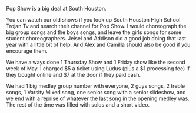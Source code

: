 Pop Show is a big deal at South Houston. 

You can watch our old shows if you look up South Houston High School Trojan Tv and search their channel for Pop Show. I would choreograph the big group songs and the boys songs, and leave the girls songs for some student choreographers. Jeisel and Addison did a good job doing that last year with a little bit of help. And Alex and Camilla should also be good if you encourage them. 

We have always done 1 Thursday Show and 1 Friday show like the second week of May. I charged $5 a ticket using Ludus (plus a $1 processing fee) if they bought online and $7 at the door if they paid cash. 

We had 1 big medley group number with everyone, 2 guys songs, 2 treble songs, 1 Varsity Mixed song, one senior song with a senior slideshow, and we end with a reprise of whatever the last song in the opening medley was. The rest of the time was filled with solos and a short video. 
